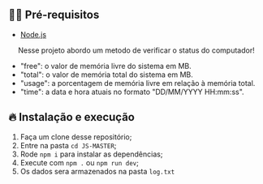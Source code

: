## ✋🏻 Pré-requisitos

- [Node.js](https://nodejs.org/en/)


<p align="center">Nesse projeto abordo um metodo de verificar o status do computador!</p>

- "free": o valor de memória livre do sistema em MB.
- "total": o valor de memória total do sistema em MB.
- "usage": a porcentagem de memória livre em relação à memória total.
- "time": a data e hora atuais no formato "DD/MM/YYYY HH:mm:ss".



## 🔥 Instalação e execução

1. Faça um clone desse repositório;
2. Entre na pasta `cd JS-MASTER`;
3. Rode `npm i` para instalar as dependências;
4. Execute com `npm .` ou `npm run dev`;
5. Os dados sera armazenados na pasta `log.txt`

